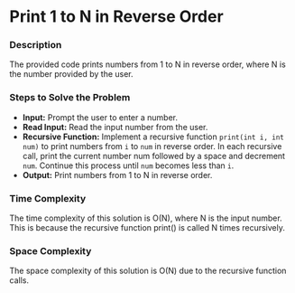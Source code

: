 # Print 1 to N in Reverse Order


### Description
The provided code prints numbers from 1 to N in reverse order, where N is the number provided by the user.

### Steps to Solve the Problem
- **Input:** Prompt the user to enter a number.
- **Read Input:** Read the input number from the user.
- **Recursive Function:** Implement a recursive function `print(int i, int num)` to print numbers from `i` to `num` in reverse order. In each recursive call, print the current number num followed by a space and decrement `num`. Continue this process until `num` becomes less than `i`.
- **Output:** Print numbers from 1 to N in reverse order.

### Time Complexity
The time complexity of this solution is O(N), where N is the input number. This is because the recursive function print() is called N times recursively.

### Space Complexity
The space complexity of this solution is O(N) due to the recursive function calls.